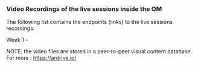 ### Video Recordings of the live sessions inside the OM

The following list contains the endpoints (links) to the live sessions recordings:

Week 1 - 



NOTE: the video files are stored in a peer-to-peer visual content database. For more : https://ardrive.io/ 